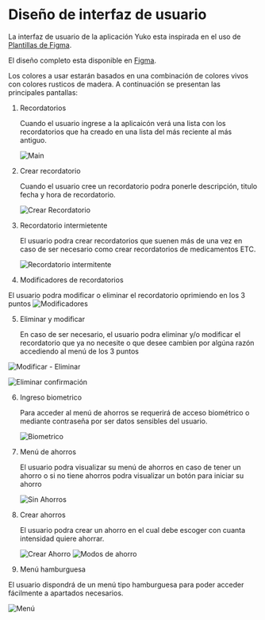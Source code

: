 # Diseño de interfaz de usuario

La interfaz de usuario de la aplicación Yuko esta inspirada en el uso de [Plantillas de Figma](https://www.figma.com/es-la/templates/).

El diseño completo esta disponible
en [Figma](https://www.figma.com/proto/Cx41GdqTCs8SP7D4XaCZmG/Yuko-App?node-id=29-396&node-type=FRAME&t=BnPOQGXT4OVW12V8-0&scaling=scale-down&content-scaling=fixed&page-id=0%3A1&starting-point-node-id=3%3A12).

Los colores a usar estarán basados en una combinación de colores vivos con colores rusticos de madera. A continuación se
presentan las principales pantallas:

1. Recordatorios

   Cuando el usuario ingrese a la aplicaicón verá una lista con los recordatorios que ha creado
   en una lista del más reciente al más antiguo.

   ![Main](Doc/images/RecordatorioMain.png)

2. Crear recordatorio

   Cuando el usuario cree un recordatorio podra ponerle descripción, titulo fecha y hora de recordatorio.

   ![Crear Recordatorio](Doc/images/CrearRecordatorio.png)

3. Recordatorio intermietente

   El usuario podra crear recordatorios que suenen más de una vez en caso de ser necesario
   como crear recordatorios de medicamentos ETC.

   ![Recordatorio intermitente](Doc/images/RecordatorioIntermitente.png)

4. Modificadores de recordatorios

  El usuario podra modificar o eliminar el recordatorio oprimiendo en los 3 puntos
  ![Modificadores](Doc/images/OpcionesRecordatorio.png)

5. Eliminar y modificar
   
   En caso de ser necesario, el usuario podra eliminar y/o modificar el recordatorio que ya no necesite
   o que desee cambien por algúna razón accediendo al menú de los 3 puntos

  ![Modificar - Eliminar](Doc/images/ModificarRecordatorio.png)

  ![Eliminar confirmación](Doc/images/EliminarRecordatorio.png)

6. Ingreso biometrico

   Para acceder al menú de ahorros se requerirá de acceso biométrico o mediante contraseña por ser datos sensibles
   del usuario.

   ![Biometrico](Doc/images/IngresoBiometrico.png)

7. Menú de ahorros

   El usuario podra visualizar su menú de ahorros en caso de tener un ahorro o si no tiene ahorros
   podra visualizar un botón para iniciar su ahorro

   ![Sin Ahorros](Doc/images/AhorroMain.png)

8. Crear ahorros

   El usuario podra crear un ahorro en el cual debe escoger con cuanta intensidad quiere ahorrar.
   
   ![Crear Ahorro](Doc/images/AhorroCrear.png)
   ![Modos de ahorro](Doc/images/AhorroExpandible.png)

10. Menú hamburguesa

  El usuario dispondrá de un menú tipo hamburguesa para poder acceder fácilmente a apartados necesarios.
  
  ![Menú](Doc/images/MenuHambur.png)
